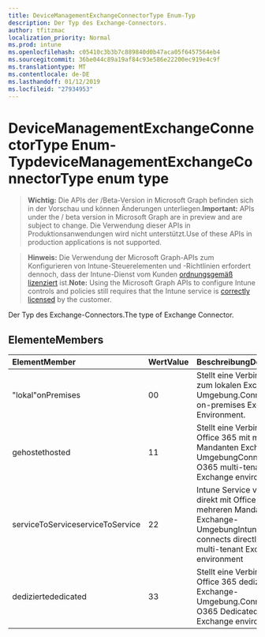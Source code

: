 ```yaml
---
title: DeviceManagementExchangeConnectorType Enum-Typ
description: Der Typ des Exchange-Connectors.
author: tfitzmac
localization_priority: Normal
ms.prod: intune
ms.openlocfilehash: c05410c3b3b7c889840d0b47aca05f6457564eb4
ms.sourcegitcommit: 36be044c89a19af84c93e586e22200ec919e4c9f
ms.translationtype: MT
ms.contentlocale: de-DE
ms.lasthandoff: 01/12/2019
ms.locfileid: "27934953"
---
```

# <a name="devicemanagementexchangeconnectortype-enum-type"></a><span data-ttu-id="b0879-103">DeviceManagementExchangeConnectorType Enum-Typ</span><span class="sxs-lookup"><span data-stu-id="b0879-103">deviceManagementExchangeConnectorType enum type</span></span>

> <span data-ttu-id="b0879-104">**Wichtig:** Die APIs der /Beta-Version in Microsoft Graph befinden sich in der Vorschau und können Änderungen unterliegen.</span><span class="sxs-lookup"><span data-stu-id="b0879-104">**Important:** APIs under the / beta version in Microsoft Graph are in preview and are subject to change.</span></span> <span data-ttu-id="b0879-105">Die Verwendung dieser APIs in Produktionsanwendungen wird nicht unterstützt.</span><span class="sxs-lookup"><span data-stu-id="b0879-105">Use of these APIs in production applications is not supported.</span></span>

> <span data-ttu-id="b0879-106">**Hinweis:** Die Verwendung der Microsoft Graph-APIs zum Konfigurieren von Intune-Steuerelementen und -Richtlinien erfordert dennoch, dass der Intune-Dienst vom Kunden [ordnungsgemäß lizenziert](https://go.microsoft.com/fwlink/?linkid=839381) ist.</span><span class="sxs-lookup"><span data-stu-id="b0879-106">**Note:** Using the Microsoft Graph APIs to configure Intune controls and policies still requires that the Intune service is [correctly licensed](https://go.microsoft.com/fwlink/?linkid=839381) by the customer.</span></span>

<span data-ttu-id="b0879-107">Der Typ des Exchange-Connectors.</span><span class="sxs-lookup"><span data-stu-id="b0879-107">The type of Exchange Connector.</span></span>
## <a name="members"></a><span data-ttu-id="b0879-108">Elemente</span><span class="sxs-lookup"><span data-stu-id="b0879-108">Members</span></span>
|<span data-ttu-id="b0879-109">Element</span><span class="sxs-lookup"><span data-stu-id="b0879-109">Member</span></span>|<span data-ttu-id="b0879-110">Wert</span><span class="sxs-lookup"><span data-stu-id="b0879-110">Value</span></span>|<span data-ttu-id="b0879-111">Beschreibung</span><span class="sxs-lookup"><span data-stu-id="b0879-111">Description</span></span>|
|:---|:---|:---|
|<span data-ttu-id="b0879-112">"lokal"</span><span class="sxs-lookup"><span data-stu-id="b0879-112">onPremises</span></span>|<span data-ttu-id="b0879-113">0</span><span class="sxs-lookup"><span data-stu-id="b0879-113">0</span></span>|<span data-ttu-id="b0879-114">Stellt eine Verbindung zum lokalen Exchange-Umgebung.</span><span class="sxs-lookup"><span data-stu-id="b0879-114">Connects to on-premises Exchange Environment.</span></span>|
|<span data-ttu-id="b0879-115">gehostet</span><span class="sxs-lookup"><span data-stu-id="b0879-115">hosted</span></span>|<span data-ttu-id="b0879-116">1</span><span class="sxs-lookup"><span data-stu-id="b0879-116">1</span></span>|<span data-ttu-id="b0879-117">Stellt eine Verbindung mit Office 365 mit mehreren Mandanten Exchange-Umgebung</span><span class="sxs-lookup"><span data-stu-id="b0879-117">Connects to O365 multi-tenant Exchange environment</span></span>|
|<span data-ttu-id="b0879-118">serviceToService</span><span class="sxs-lookup"><span data-stu-id="b0879-118">serviceToService</span></span>|<span data-ttu-id="b0879-119">2</span><span class="sxs-lookup"><span data-stu-id="b0879-119">2</span></span>|<span data-ttu-id="b0879-120">Intune Service verbindet direkt mit Office 365 mit mehreren Mandanten Exchange-Umgebung</span><span class="sxs-lookup"><span data-stu-id="b0879-120">Intune Service connects directly to O365 multi-tenant Exchange environment</span></span>|
|<span data-ttu-id="b0879-121">dedizierte</span><span class="sxs-lookup"><span data-stu-id="b0879-121">dedicated</span></span>|<span data-ttu-id="b0879-122">3</span><span class="sxs-lookup"><span data-stu-id="b0879-122">3</span></span>|<span data-ttu-id="b0879-123">Stellt eine Verbindung zu Office 365 dedizierte Exchange-Umgebung.</span><span class="sxs-lookup"><span data-stu-id="b0879-123">Connects to O365 Dedicated Exchange environment.</span></span>|





